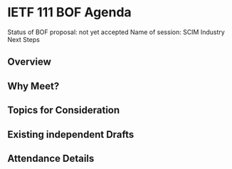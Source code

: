 # IETF 111 BOF Agenda
Status of BOF proposal:  not yet accepted
Name of session:  SCIM Industry Next Steps

## Overview

## Why Meet?

## Topics for Consideration

## Existing independent Drafts

## Attendance Details
